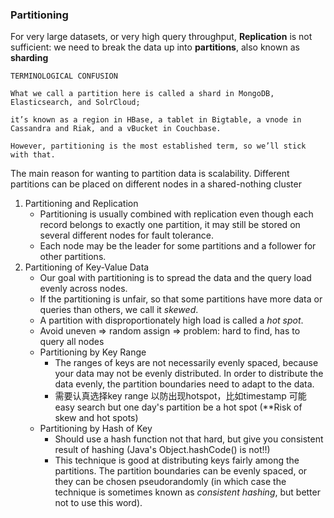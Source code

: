 ### Partitioning

For very large datasets, or very high query throughput, **Replication** is not sufficient: we need to break the data up into **partitions**, also known as **sharding**


    
    TERMINOLOGICAL CONFUSION
    
    What we call a partition here is called a shard in MongoDB, Elasticsearch, and SolrCloud; 

    it’s known as a region in HBase, a tablet in Bigtable, a vnode in Cassandra and Riak, and a vBucket in Couchbase. 

    However, partitioning is the most established term, so we’ll stick with that.
    
The main reason for wanting to partition data is scalability. Different partitions can be placed on different nodes in a shared-nothing cluster

1. Partitioning and Replication
    - Partitioning is usually combined with replication even though each record belongs to exactly one partition, it may still be stored on several different nodes for fault tolerance.
    - Each node may be the leader for some partitions and a follower for other partitions.
2. Partitioning of Key-Value Data
    - Our goal with partitioning is to spread the data and the query load evenly across nodes.
    - If the partitioning is unfair, so that some partitions have more data or queries than others, we call it *skewed*. 
    - A partition with disproportionately high load is called a *hot spot*.
    - Avoid uneven => random assign => problem: hard to find, has to query all nodes
    - Partitioning by Key Range
      - The ranges of keys are not necessarily evenly spaced, because your data may not be evenly distributed. In order to distribute the data evenly, the partition boundaries need to adapt to the data.
      - 需要认真选择key range 以防出现hotspot，比如timestamp 可能easy search but one day's partition be a hot spot (**Risk of skew and hot spots)
    - Partitioning by Hash of Key
      - Should use a hash function not that hard, but give you consistent result of hashing (Java's Object.hashCode() is not!!)
      - This technique is good at distributing keys fairly among the partitions. The partition boundaries can be evenly spaced, or they can be chosen pseudorandomly (in which case the technique is sometimes known as *consistent hashing*, but better not to use this word).
      
      
